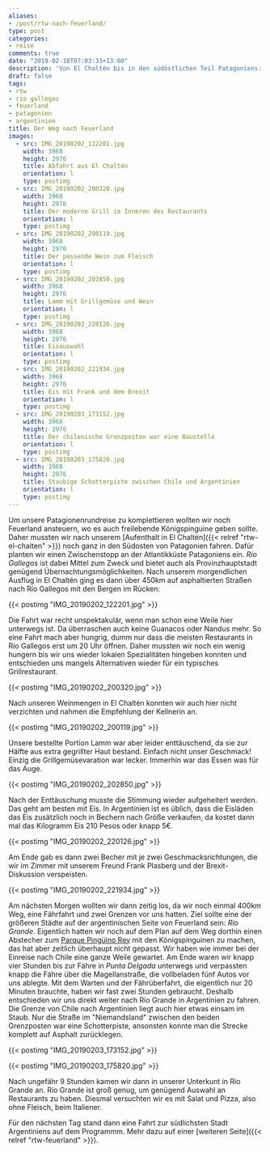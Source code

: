 ```yaml
---
aliases:
- /post/rtw-nach-feuerland/
type: post
categories:
- reise
comments: true
date: "2019-02-18T07:03:33+13:00"
description: 'Von El Chaltén bis in den südöstlichen Teil Patagoniens: Feuerland'
draft: false
tags:
- rtw
- rio gallegos
- feuerland
- patagonien
- argentinien
title: Der Weg nach Feuerland
images:
  - src: IMG_20190202_122201.jpg
    width: 3968
    height: 2976
    title: Abfahrt aus El Chaltén
    orientation: l
    type: postimg
  - src: IMG_20190202_200320.jpg
    width: 3968
    height: 2976
    title: Der moderne Grill im Inneren des Restaurants
    orientation: l
    type: postimg
  - src: IMG_20190202_200119.jpg
    width: 3968
    height: 2976
    title: Der passende Wein zum Fleisch
    orientation: l
    type: postimg
  - src: IMG_20190202_202850.jpg
    width: 3968
    height: 2976
    title: Lamm mit Grillgemüse und Wein
    orientation: l
    type: postimg
  - src: IMG_20190202_220126.jpg
    width: 3968
    height: 2976
    title: Eisauswahl
    orientation: l
    type: postimg
  - src: IMG_20190202_221934.jpg
    width: 3968
    height: 2976
    title: Eis mit Frank und dem Brexit
    orientation: l
    type: postimg
  - src: IMG_20190203_173152.jpg
    width: 3968
    height: 2976
    title: Der chilenische Grenzposten war eine Baustelle
    orientation: l
    type: postimg
  - src: IMG_20190203_175820.jpg
    width: 3968
    height: 2976
    title: Staubige Schotterpiste zwischen Chile und Argentinien
    orientation: l
    type: postimg
---
```


Um unsere Patagionenrundreise zu komplettieren wollten wir noch Feuerland ansteuern, wo es auch freilebende Königspinguine geben sollte. Daher mussten wir nach unserem [Aufenthalt in El Chaltén]({{< relref "rtw-el-chalten" >}}) noch ganz in den Südosten von Patagonien fahren. Dafür planten wir einen Zwischenstopp an der Atlantikküste Patagoniens ein. _Río Gallegos_ ist dabei Mittel zum Zweck und bietet auch als Provinzhauptstadt genügend Übernachtungsmöglichkeiten. Nach unserem morgendlichen Ausflug in El Chaltén ging es dann über 450km auf asphaltierten Straßen nach Río Gallegos mit den Bergen im Rücken:

{{< postimg "IMG_20190202_122201.jpg" >}}

Die Fahrt war recht unspektakulär, wenn man schon eine Weile hier unterwegs ist. Da überraschen auch keine Guanacos oder Nandus mehr. So eine Fahrt mach aber hungrig, dumm nur dass die meisten Restaurants in Río Gallegos erst um 20 Uhr öffnen. Daher mussten wir noch ein wenig hungern bis wir uns wieder lokalen Spezialitäten hingeben konnten und entschieden uns mangels Alternativen wieder für ein typisches Grillrestaurant.

{{< postimg "IMG_20190202_200320.jpg" >}}

Nach unseren Weinmengen in El Chaltén konnten wir auch hier nicht verzichten und nahmen die Empfehlung der Kellnerin an.

{{< postimg "IMG_20190202_200119.jpg" >}}

Unsere bestellte Portion Lamm war aber leider enttäuschend, da sie zur Hälfte aus extra gegrillter Haut bestand. Einfach nicht unser Geschmack! Einzig die Grillgemüsevaration war lecker. Immerhin war das Essen was für das Auge.

{{< postimg "IMG_20190202_202850.jpg" >}}

Nach der Enttäuschung musste die Stimmung wieder aufgeheitert werden. Das geht am besten mit Eis. In Argentinien ist es üblich, dass die Eisläden das Eis zusätzlich noch in Bechern nach Größe verkaufen, da kostet dann mal das Kilogramm Eis 210 Pesos oder knapp 5€.

{{< postimg "IMG_20190202_220126.jpg" >}}

Am Ende gab es dann zwei Becher mit je zwei Geschmacksrichtungen, die wir im Zimmer mit unserem Freund Frank Plasberg und der Brexit-Diskussion verspeisten.

{{< postimg "IMG_20190202_221934.jpg" >}}

Am nächsten Morgen wollten wir dann zeitig los, da wir noch einmal 400km Weg, eine Fährfahrt und zwei Grenzen vor uns hatten. Ziel sollte eine der größeren Städte auf der argentinischen Seite von Feuerland sein: _Río Grande_. Eigentlich hatten wir noch auf dem Plan auf dem Weg dorthin einen Abstecher zum [Parque Pingüino Rey](https://goo.gl/maps/opF7REHU7HL2) mit den Königspinguinen zu machen, das hat aber zeitlich überhaupt nicht gepasst. Wir haben wie immer bei der Einreise nach Chile eine ganze Weile gewartet. Am Ende waren wir knapp vier Stunden bis zur Fähre in _Punta Delgada_ unterwegs und verpassten knapp die Fähre über die Magellanstraße, die vollbeladen fünf Autos vor uns ablegte. Mit dem Warten und der Fährüberfahrt, die eigentlich nur 20 Minuten brauchte, haben wir fast zwei Stunden gebraucht. Deshalb entschieden wir uns direkt weiter nach Río Grande in Argentinien zu fahren. Die Grenze von Chile nach Argentinien liegt auch hier etwas einsam im Staub. Nur die Straße im "Niemandsland" zwischen den beiden Grenzposten war eine Schotterpiste, ansonsten konnte man die Strecke komplett auf Asphalt zurücklegen.

{{< postimg "IMG_20190203_173152.jpg" >}}

{{< postimg "IMG_20190203_175820.jpg" >}}

Nach ungefähr 9 Stunden kamen wir dann in unserer Unterkunt in Río Grande an. Río Grande ist groß genug, um genügend Auswahl an Restaurants zu haben. Diesmal versuchten wir es mit Salat und Pizza, also ohne Fleisch, beim Italiener.

Für den nächsten Tag stand dann eine Fahrt zur südlichsten Stadt Argentiniens auf dem Programmm. Mehr dazu auf einer [weiteren Seite]({{< relref "rtw-feuerland" >}}).

